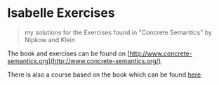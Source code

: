 # Isabelle Exercises

> my solutions for the Exercises found in "Concrete Semantics" by Nipkow and Klein

The book and exercises can be found on [http://www.concrete-semantics.org](http://www.concrete-semantics.org/).

There is also a course based on the book which can be found [here](https://www21.in.tum.de/teaching/semantik/WS20/).
